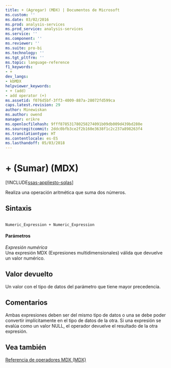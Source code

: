 ```yaml
---
title: + (Agregar) (MDX) | Documentos de Microsoft
ms.custom: ''
ms.date: 03/02/2016
ms.prod: analysis-services
ms.prod_service: analysis-services
ms.service: ''
ms.component: ''
ms.reviewer: ''
ms.suite: pro-bi
ms.technology: ''
ms.tgt_pltfrm: ''
ms.topic: language-reference
f1_keywords:
- +
dev_langs:
- kbMDX
helpviewer_keywords:
- + (add)
- add operator (+)
ms.assetid: f076d5bf-3ff3-4009-887a-28072fd599ca
caps.latest.revision: 29
author: Minewiskan
ms.author: owend
manager: erikre
ms.openlocfilehash: 9fff878531780258274091b09db009d439bd280e
ms.sourcegitcommit: 2ddc0bfb3ce2f2b160e3638f1c2c237a898263f4
ms.translationtype: HT
ms.contentlocale: es-ES
ms.lasthandoff: 05/03/2018
---
```

# <a name="-add-mdx"></a>+ (Sumar) (MDX)
[!INCLUDE[ssas-appliesto-sqlas](../includes/ssas-appliesto-sqlas.md)]

  Realiza una operación aritmética que suma dos números.  
  
## <a name="syntax"></a>Sintaxis  
  
```  
  
Numeric_Expression + Numeric_Expression  
```  
  
#### <a name="parameters"></a>Parámetros  
 *Expresión numérica*  
 Una expresión MDX (Expresiones multidimensionales) válida que devuelve un valor numérico.  
  
## <a name="return-value"></a>Valor devuelto  
 Un valor con el tipo de datos del parámetro que tiene mayor precedencia.  
  
## <a name="remarks"></a>Comentarios  
 Ambas expresiones deben ser del mismo tipo de datos o una se debe poder convertir implícitamente en el tipo de datos de la otra. Si una expresión se evalúa como un valor NULL, el operador devuelve el resultado de la otra expresión.  
  
## <a name="see-also"></a>Vea también  
 [Referencia de operadores MDX &#40;MDX&#41;](../mdx/mdx-operator-reference-mdx.md)  
  
  

